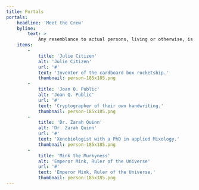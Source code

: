 ```yaml
---
title: Portals
portals:
    headline: 'Meet the Crew'
    byline:
        text: >
            Any resemblance to actual persons, living or otherwise, is purely coincidental.
    items:
        -
            title: 'Julie Citizen'
            alt: 'Julie Citizen'
            url: '#'
            text: 'Inventor of the cardboard box rocketship.'
            thumbnail: person-185x185.png
        -
            title: 'Joan Q. Public'
            alt: 'Joan Q. Public'
            url: '#'
            text: 'Cryptographer of their own handwriting.'
            thumbnail: person-185x185.png
        -
            title: 'Dr. Zarah Quinn'
            alt: 'Dr. Zarah Quinn'
            url: '#'
            text: 'Xenobiologist with a PhD in applied Mixology.'
            thumbnail: person-185x185.png
        -
            title: 'Mink the Murkyness'
            alt: 'Emperor Mink, Ruler of the Universe'
            url: '#'
            text: 'Emperor Mink, Ruler of the Universe.'
            thumbnail: person-185x185.png
---
```


